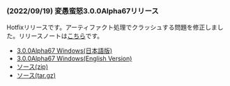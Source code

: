 
### (2022/09/19) 変愚蛮怒3.0.0Alpha67リリース
Hotfixリリースです。アーティファクト処理でクラッシュする問題を修正しました。リリースノートは[こちら](https://github.com/hengband/hengband/releases/tag/3.0.0Alpha67)です。
- [3.0.0Alpha67 Windows(日本語版)](https://github.com/hengband/hengband/releases/download/3.0.0Alpha67/Hengband-3.0.0Alpha67-jp.zip)
- [3.0.0Alpha67 Windows(English Version)](https://github.com/hengband/hengband/releases/download/3.0.0Alpha67/Hengband-3.0.0Alpha67-en.zip)
- [ソース(zip)](https://github.com/hengband/hengband/archive/3.0.0Alpha67.zip)
- [ソース(tar.gz)](https://github.com/hengband/hengband/archive/3.0.0Alpha67.tar.gz)

